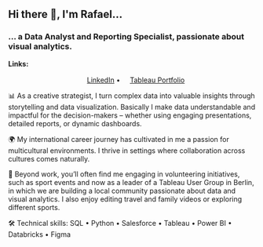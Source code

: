 ## Hi there 👋, I'm Rafael...
### ... a Data Analyst and Reporting Specialist, passionate about visual analytics.


<b>Links:</b> <p align="center"> <a href="https://www.linkedin.com/in/rafa-sandoval/"><img src="https://img.icons8.com/color/96/000000/linkedin-circled.png" height="16"/>LinkedIn</a>  •  <a href="https://public.tableau.com/app/profile/rafael.sandoval/"><img src="https://img.icons8.com/color/96/000000/internet.png" height="16"/>Tableau Portfolio</a></p>


📊 As a creative strategist, I turn complex data into valuable insights through storytelling and data visualization. Basically I make data understandable and impactful for the decision-makers – whether using engaging presentations, detailed reports, or dynamic dashboards.

🌍 My international career journey has cultivated in me a passion for multicultural environments. I thrive in settings where collaboration across cultures comes naturally. 

👥 Beyond work, you’ll often find me engaging in volunteering initiatives, such as sport events and now as a leader of a Tableau User Group in Berlin, in which we are building a local community passionate about data and visual analytics. I also enjoy editing travel and family videos or exploring different sports.

🛠️ Technical skills: SQL • Python • Salesforce • Tableau • Power BI • Databricks • Figma

